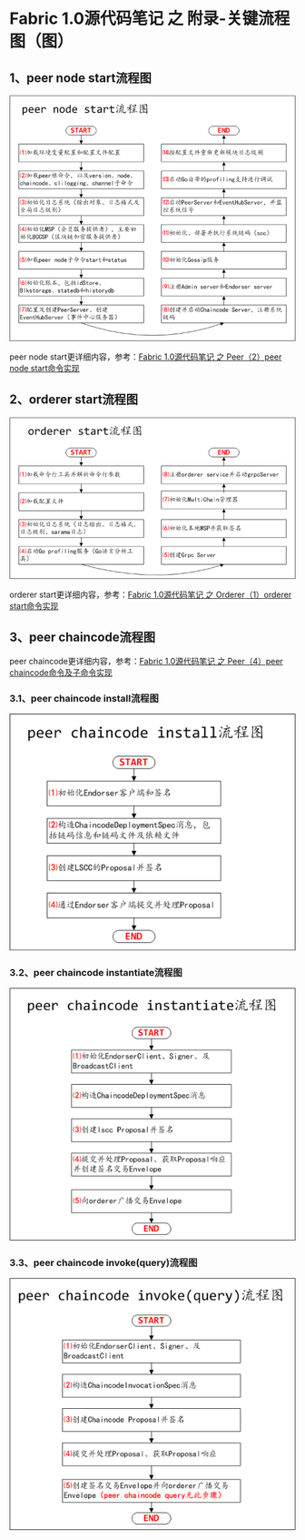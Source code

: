 # Fabric 1.0源代码笔记 之 附录-关键流程图（图）

## 1、peer node start流程图

![](../peer/peer_node_start.png)

peer node start更详细内容，参考：[Fabric 1.0源代码笔记 之 Peer（2）peer node start命令实现](../peer/peer_node_start.md)

## 2、orderer start流程图

![](../orderer/orderer_start.png)

orderer start更详细内容，参考：[Fabric 1.0源代码笔记 之 Orderer（1）orderer start命令实现](../orderer/orderer_start.md)

## 3、peer chaincode流程图

peer chaincode更详细内容，参考：[Fabric 1.0源代码笔记 之 Peer（4）peer chaincode命令及子命令实现](../peer/peer_chaincode.md)

### 3.1、peer chaincode install流程图

![](../peer/peer_chaincode_install.png)

### 3.2、peer chaincode instantiate流程图

![](../peer/peer_chaincode_instantiate.png)

### 3.3、peer chaincode invoke(query)流程图

![](../peer/peer_chaincode_invoke(query).png)
